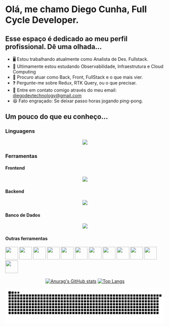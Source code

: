 # Olá, me chamo Diego Cunha, Full Cycle Developer. 
## Esse espaço é dedicado ao meu perfil profissional. Dê uma olhada...

- 🖥️ Estou trabalhando atualmente como Analista de Des. Fullstack.
- 📖 Ultimamente estou estudando Observabilidade, Infraestrutura e Cloud Computing
- 🔎 Procuro atuar como Back, Front, FullStack e o que mais vier.
- ❓ Pergunte-me sobre Redux, RTK Query, ou o que precisar.
- 📩 Entre em contato comigo através do meu email: diegodevtechnology@gmail.com
- 😆 Fato engraçado: Se deixar passo horas jogando ping-pong.

## Um pouco do que eu conheço...
### Linguagens
<p align="center">
  <a href="https://skillicons.dev">
    <img src="https://skillicons.dev/icons?i=typescript,javascript,python,go" />
  </a>
</p>

### Ferramentas
#### Frontend
<p align="center">
  <a href="https://skillicons.dev">
    <img src="https://skillicons.dev/icons?i=html,css,react,redux,materialui,tailwind,bootstrap,wordpress" />
  </a>
</p>

#### Backend
<p align="center">
  <a href="https://skillicons.dev">
    <img src="https://skillicons.dev/icons?i=nestjs,nodejs,django,kafka,elasticsearch,graphql,rabbitmq" />
  </a>
</p>

#### Banco de Dados
<p align="center">
  <a href="https://skillicons.dev">
    <img src="https://skillicons.dev/icons?i=mysql,postgresql,sqlite,mongodb" />
  </a>
</p>

#### Outras ferramentas
<div style="display: inline;" align="center">
  <img width="40" height="40" src="https://cdn.jsdelivr.net/gh/devicons/devicon@latest/icons/git/git-original.svg" />
  <img width="40" height="40" src="https://cdn.jsdelivr.net/gh/devicons/devicon@latest/icons/ansible/ansible-original.svg" /> 
  <img width="40" height="40" src="https://cdn.jsdelivr.net/gh/devicons/devicon@latest/icons/consul/consul-original.svg" />
  <img width="40" height="40" src="https://cdn.jsdelivr.net/gh/devicons/devicon@latest/icons/digitalocean/digitalocean-original.svg" />
  <img width="40" height="40" src="https://cdn.jsdelivr.net/gh/devicons/devicon@latest/icons/docker/docker-original.svg" />
  <img width="40" height="40" src="https://cdn.jsdelivr.net/gh/devicons/devicon@latest/icons/googlecloud/googlecloud-original.svg" />
  <img width="40" height="40" src="https://cdn.jsdelivr.net/gh/devicons/devicon@latest/icons/kubernetes/kubernetes-original.svg" />
  <img width="40" height="40" src="https://cdn.jsdelivr.net/gh/devicons/devicon@latest/icons/nginx/nginx-original.svg" />
  <img width="40" height="40" src="https://cdn.jsdelivr.net/gh/devicons/devicon@latest/icons/opentelemetry/opentelemetry-original-wordmark.svg" />
  <img width="40" height="40" src="https://cdn.jsdelivr.net/gh/devicons/devicon@latest/icons/terraform/terraform-original-wordmark.svg" />
  <img width="40" height="40" src="https://cdn.jsdelivr.net/gh/devicons/devicon@latest/icons/jira/jira-original-wordmark.svg" />
  <img width="40" height="40" src="https://cdn.jsdelivr.net/gh/devicons/devicon@latest/icons/trello/trello-original.svg" />
</div>
<br />

<div align="center">
  
  [![Anurag's GitHub stats](https://github-readme-stats.vercel.app/api?username=diegodevtech&theme=dark&count_private=true&include_all_commits=true&show_icons=true)](https://github.com/diegodevtech/github-readme-stats)
  [![Top Langs](https://github-readme-stats.vercel.app/api/top-langs/?username=diegodevtech&layout=compact)](https://github.com/diegodevtech/github-readme-stats&layout=compact)
</div>

<div align="center">
  <img alt="snake eating my contributions" src="https://raw.githubusercontent.com/diegodevtech/diegodevtech/output/github-contribution-grid-snake.svg"/>
</div>
